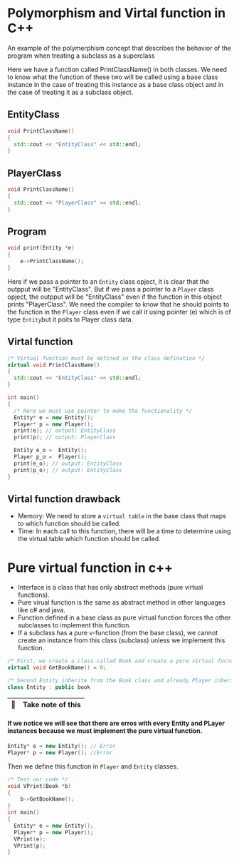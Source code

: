 
# Polymorphism and Virtal function in C++

An example of the polymerphism concept that describes the behavior of the program when treating a subclass as a superclass

Here we have a function called PrintClassName() in both classes. We need to know what the function of these two will be called using a base class instance in the case of treating this instance as a base class object and in the case of treating it as a subclass object.

## EntityClass

```cpp
void PrintClassName()
{
  std::cout << "EntityClass" << std::endl;
}
```
## PlayerClass

```cpp
void PrintClassName()
{
  std::cout << "PlayerClass" << std::endl;
}
```

## Program

```cpp
void print(Entity *e)
{
    e->PrintClassName();
}
```
Here if we pass a pointer to an ```Entity``` class opject, it is clear that the outpput will be "EntityClass". But if we pass a pointer to a ```Player``` class opject, the outpput will be "EntityClass" even if the function in this object prints "PlayerClass". We need the compiler to know that he should points to the function in the ```Player``` class even if we call it using pointer (e) which is of type ```Entity```but it poits to Player class data.

## Virtal function
```cpp
/* Virtual function must be defined in the class defination */
virtual void PrintClassName()
{
  std::cout << "EntityClass" << std::endl;
}
```

```cpp
int main()
{
  /* Here we must use pointer to make tha functionality */
  Entity* e = new Entity();
  Player* p = new Player();
  print(e); // output: EntityClass
  print(p); // output: PlayerClass 

  Entity e_o =  Entity();
  Player p_o =  Player();
  print(e_o); // output: EntityClass
  print(p_o); // output: EntityClass 
}
```

## Virtal function drawback
* Memory: We need to store a ```virtual table``` in the base class that maps to which function should be called.
* Time: In each call to this function, there will be a time to determine using the virtual table which function should be called.


# Pure virtual function in c++
* Interface is a class that has only abstract methods (pure virtual functions).
* Pure virual function is the same as abstract method in other languages like c# and java.
* Function defined in a base class as pure virtual function forces the other subclasses to implement this function.
* If a subclass has a pure v-function (from the base class), we cannot create an instance from this class (subclass) unless we implement this function.

```cpp
/* First, we create a class called Book and create a pure virtual fucntion like this*/
virtual void GetBookName() = 0;
```
```cpp
/* Second Entity inherite from the Book class and already Player inherite form the Entity */
class Entity : public book
```

| :memo: | Take note of this |
|---------------|:------------------------|
#### If we notice we will see that there are erros with every Entity and PLayer instances because we must implement the pure virtual function.

```cpp
Entity* e = new Entity(); // Error
Player* p = new Player(); //Error
```
Then we define this function in ```Player``` and ```Entity``` classes.

```cpp
/* Test our code */
void VPrint(Book *b)
{
    b->GetBookName();
}
int main()
{
  Entity* e = new Entity();
  Player* p = new Player();
  VPrint(e);
  VPrint(p);
}
```
